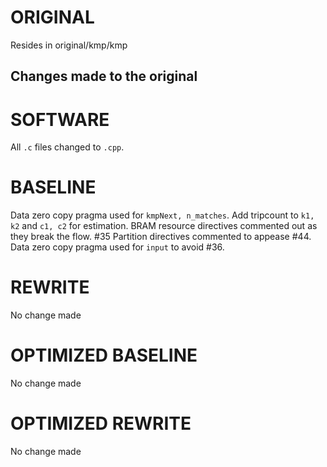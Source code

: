 # ORIGINAL
Resides in original/kmp/kmp

## Changes made to the original

# SOFTWARE
All `.c` files changed to `.cpp`.

# BASELINE
Data zero copy pragma used for `kmpNext, n_matches`.
Add tripcount to `k1, k2` and `c1, c2` for estimation.
BRAM resource directives commented out as they break the flow. #35
Partition directives commented  to appease #44.
Data zero copy pragma used for `input` to avoid #36.

# REWRITE
No change made

# OPTIMIZED BASELINE
No change made

# OPTIMIZED REWRITE
No change made
